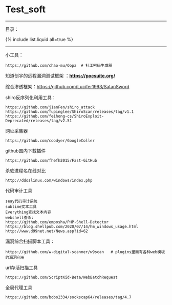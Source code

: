 # Test_soft

---

目录：

{% include list.liquid all=true %}

---

小工具：

```
https://github.com/chao-mu/Oopa  # 社工密码生成器
```

知道创宇的远程漏洞测试框架  ：**https://pocsuite.org/**

综合渗透框架：https://github.com/Lucifer1993/SatanSword

shiro反序列化利用工具：

```
https://github.com/j1anFen/shiro_attack
https://github.com/fupinglee/ShiroScan/releases/tag/v1.1
https://github.com/feihong-cs/ShiroExploit-Deprecated/releases/tag/v2.51
```

网址采集器

```
https://github.com/coodyer/GoogleColler
```

github国内下载插件

```
https://github.com/fhefh2015/Fast-GitHub
```

杀软进程名在线对比

```
http://ddoslinux.com/windows/index.php
```

代码审计工具

```
seay代码审计系统
sublime文本工具
Everything查找文本内容
webshell查杀:
https://github.com/emposha/PHP-Shell-Detector
https://blog.shellpub.com/2020/07/14/hm_windows_usage.html
http://www.d99net.net/News.asp?id=62
```

漏洞综合扫描脚本工具：

```
https://github.com/w-digital-scanner/w9scan   # plugins里面有各种web模板的漏洞利用
```

url存活扫描工具

```
https://github.com/ScriptKid-Beta/WebBatchRequest
```

全局代理工具

```
https://github.com/bobo2334/sockscap64/releases/tag/4.7
```




